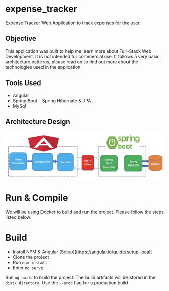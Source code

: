 # expense_tracker
Expense Tracker Web Application to track expenses for the user.

## Objective
This application was built to help me learn more about Full-Stack Web Development. It is not intended for commercial use. 
It follows a very basic architecture patterns, please read on to find out more about the technologies used in the application. 

## Tools Used 
 - Angular
 - Spring Boot - Spring Hibernate & JPA
 - MySql
 
## Architecture Design

![DesignPattern](images/design.jpeg)

# Run & Compile
We will be using Docker to build and run the project. Please follow the steps listed below:

# Build
- Install NPM & Angular (Setup)[https://angular.io/guide/setup-local]
- Clone the project
- Run `npm install`
- Enter `ng serve`

Run `ng build` to build the project. The build artifacts will be stored in the `dist/ directory`. Use the `--prod` flag for a production build.
